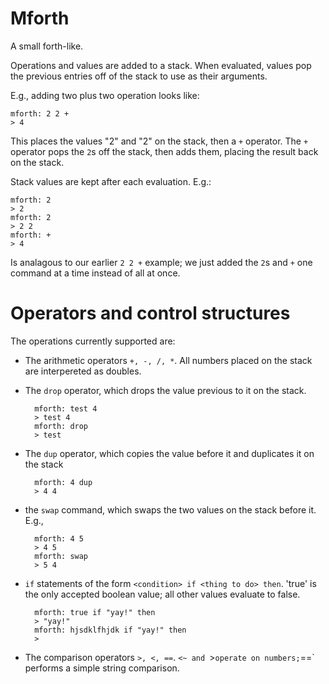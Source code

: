 # Mforth

A small forth-like.

Operations and values are added to a stack. When evaluated, values pop the previous entries off of the stack to use as their arguments.

E.g., adding two plus two operation looks like:

    mforth: 2 2 +
    > 4

This places the values "2" and "2" on the stack, then a `+` operator. The `+` operator pops the `2`s off the stack, then adds them, placing the result back on the stack.

Stack values are kept after each evaluation. E.g.:

	mforth: 2
	> 2
	mforth: 2
	> 2 2
	mforth: +
	> 4

Is analagous to our earlier `2 2 +` example; we just added the `2`s and `+` one command at a time instead of all at once.

# Operators and control structures
The operations currently supported are:

- The arithmetic operators `+, -, /, *`. All numbers placed on the stack are interpereted as doubles.
- The `drop` operator, which drops the value previous to it on the stack.

		mforth: test 4
		> test 4
		mforth: drop
		> test
- The `dup` operator, which copies the value before it and duplicates it on the stack

		mforth: 4 dup
		> 4 4
- the `swap` command, which swaps the two values on the stack before it. E.g.,

		mforth: 4 5
		> 4 5
		mforth: swap
		> 5 4

- `if` statements of the form `<condition> if <thing to do> then`. 'true' is the only accepted boolean value; all other values evaluate to false.

		mforth: true if "yay!" then
		> "yay!"
		mforth: hjsdklfhjdk if "yay!" then
		>
- The comparison operators `>, <, ==`. `<~ and `>` operate on numbers; `==` performs a simple string comparison.

